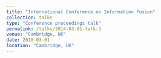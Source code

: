 ```yaml
---
title: "International Conference on Information Fusion"
collection: talks
type: "Conference proceedings talk"
permalink: /talks/2014-03-01-talk-3
venue: "Cambridge, UK"
date: 2018-03-01
location: "Cambridge, UK"
---
```



